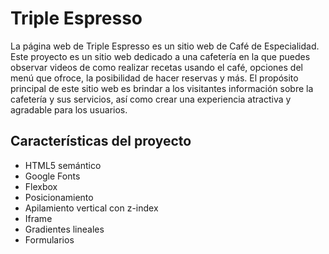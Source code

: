 # Triple Espresso
La página web de Triple Espresso es un sitio web de Café de Especialidad. Este proyecto es un sitio web dedicado a una cafetería en la que puedes observar videos de como realizar recetas usando el café, opciones del menú que ofroce, la posibilidad de hacer reservas y más. El propósito principal de este sitio web es brindar a los visitantes información sobre la cafetería y sus servicios, así como crear una experiencia atractiva y agradable para los usuarios.

## Características del proyecto
-	HTML5 semántico
-   Google Fonts
-	Flexbox
-	Posicionamiento
-	Apilamiento vertical con z-index
-   Iframe
-   Gradientes lineales
-   Formularios